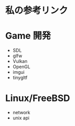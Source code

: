 # 私の参考リンク

# Game 開発
- SDL
- glfw
- Vulkan
- OpenGL
- imgui
- tinygltf
# Linux/FreeBSD 
- network
- unix api




